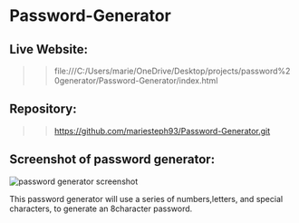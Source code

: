 # Password-Generator

## Live Website:
>>file:///C:/Users/marie/OneDrive/Desktop/projects/password%20generator/Password-Generator/index.html

## Repository:
>>https://github.com/mariesteph93/Password-Generator.git

## Screenshot of password generator:

![password generator screenshot](https://user-images.githubusercontent.com/106722272/180915936-547fc6e2-7ceb-44f4-96a3-071b9fdc312a.jpg)

This password generator will use a series of numbers,letters, and special characters, to generate an 8character password.

